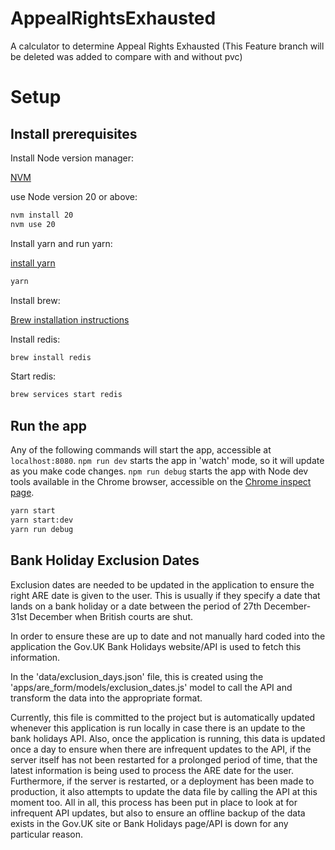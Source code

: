 # AppealRightsExhausted
A calculator to determine Appeal Rights Exhausted
(This Feature branch will be deleted was added to compare with and without pvc)
# Setup

## Install prerequisites

Install Node version manager:

[NVM](https://github.com/nvm-sh/nvm)

use Node version 20 or above:

```bash
nvm install 20
nvm use 20
```

Install yarn and run yarn:

[install yarn](https://classic.yarnpkg.com/en/docs/install#mac-stable)

```bash
yarn
```

Install brew:

[Brew installation instructions](https://brew.sh/)

Install redis:

```bash
brew install redis
```

Start redis:

```bash
brew services start redis
```

## Run the app

Any of the following commands will start the app, accessible at `localhost:8080`. `npm run dev` starts the app in 'watch' mode, so it will update as you make code changes. `npm run debug` starts the app with Node dev tools available in the Chrome browser, accessible on the [Chrome inspect page](chrome://inspect/#devices).

```bash
yarn start
yarn start:dev
yarn run debug
```

## Bank Holiday Exclusion Dates

Exclusion dates are needed to be updated in the application to ensure the right ARE date is given to the user. This is usually if they specify a date that lands on a bank holiday or a date between the period of 27th December-31st December when British courts are shut.

In order to ensure these are up to date and not manually hard coded into the application the Gov.UK Bank Holidays website/API is used to fetch this information.

In the 'data/exclusion_days.json' file, this is created using the 'apps/are_form/models/exclusion_dates.js' model to call the API and transform the data into the appropriate format.

Currently, this file is committed to the project but is automatically updated whenever this application is run locally in case there is an update to the bank holidays API. Also, once the application is running, this data is updated once a day to ensure when there are infrequent updates to the API, if the server itself has not been restarted for a prolonged period of time, that the latest information is being used to process the ARE date for the user. Furthermore, if the server is restarted, or a deployment has been made to production, it also attempts to update the data file by calling the API at this moment too. All in all, this process has been put in place to look at for infrequent API updates, but also to ensure an offline backup of the data exists in the Gov.UK site or Bank Holidays page/API is down for any particular reason.
